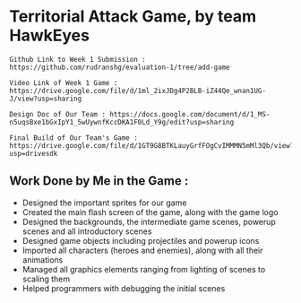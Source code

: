 # Territorial Attack Game, by team HawkEyes

```
Github Link to Week 1 Submission : https://github.com/rudranshg/evaluation-1/tree/add-game
```
```
Video Link of Week 1 Game : https://drive.google.com/file/d/1ml_2ixJDg4P2BLB-iZ44Qe_wnan1UG-J/view?usp=sharing
```
```
Design Doc of Our Team : https://docs.google.com/document/d/1_MS-n5uqsBxe1bGxIpY1_5wUywnfKccDKA1F0Ld_Y9g/edit?usp=sharing
```
```
Final Build of Our Team's Game : https://drive.google.com/file/d/1GT9G8BTKLauyGrfFOgCvIMMMN5mMl3Qb/view?usp=drivesdk
```
## Work Done by Me in the Game :

* Designed the important sprites for our game
* Created the main flash screen of the game, along with the game logo
* Designed the backgrounds, the intermediate game scenes, powerup scenes and all introductory scenes
* Designed game objects including projectiles and powerup icons
* Imported all characters (heroes and enemies), along with all their animations
* Managed all graphics elements ranging from lighting of scenes to scaling them
* Helped programmers with debugging the initial scenes
